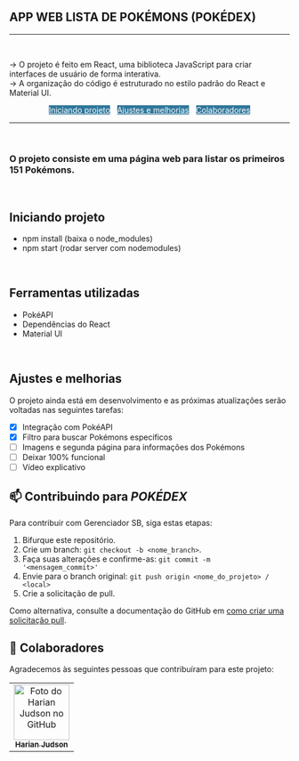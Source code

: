 

## APP WEB LISTA DE POKÉMONS (POKÉDEX)
<hr>
<br>

-> O projeto é feito em React, uma biblioteca JavaScript para criar interfaces de usuário de forma interativa.<br>
-> A organização do código é estruturado no estilo padrão do React e Material UI.<br>

<div style="color: #ffffff; text-align: center;">
  <a class="nav-link" href="#iniciando-projeto" style="width: 250px; color: #ffffff; background-color: #30779b">Iniciando projeto</a> | 
  <a class="nav-link" href="#ajustes-e-melhorias" style="width: 250px; color: #ffffff; background-color: #30779b">Ajustes e melhorias</a> | 
  <a class="nav-link" href="#-colaboradores" style="width: 250px; color: #ffffff; background-color: #30779b">Colaboradores</a>

</div>


<hr>
<br>

### O projeto consiste em uma página web para listar os primeiros 151 Pokémons. 

<br>


## Iniciando projeto
- npm install (baixa o node_modules)
- npm start (rodar server com nodemodules)
<br>

## Ferramentas utilizadas
- PokéAPI
- Dependências do React
- Material UI
<br>

## Ajustes e melhorias

O projeto ainda está em desenvolvimento e as próximas atualizações serão voltadas nas seguintes tarefas:

- [x] Integração com PokéAPI
- [x] Filtro para buscar Pokémons especificos
- [ ] Imagens e segunda página para informações dos Pokémons
- [ ] Deixar 100% funcional
- [ ] Vídeo explicativo

## 📫 Contribuindo para *POKÉDEX*

Para contribuir com Gerenciador SB, siga estas etapas:

1. Bifurque este repositório.
2. Crie um branch: `git checkout -b <nome_branch>`.
3. Faça suas alterações e confirme-as: `git commit -m '<mensagem_commit>'`
4. Envie para o branch original: `git push origin <nome_do_projeto> / <local>`
5. Crie a solicitação de pull.

Como alternativa, consulte a documentação do GitHub em [como criar uma solicitação pull](https://help.github.com/en/github/collaborating-with-issues-and-pull-requests/creating-a-pull-request).


## 🤝 Colaboradores

Agradecemos às seguintes pessoas que contribuíram para este projeto:

<table>
  <tr>
    <td align="center">
      <a href="https://github.com/harianjj">
        <img src="https://avatars.githubusercontent.com/harianjj" width="100px;" alt="Foto do Harian Judson no GitHub"/><br>
        <sub>
          <b>Harian Judson</b>
        </sub>
      </a>
    </td>
  </tr>
</table>
